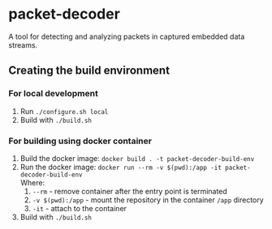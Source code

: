 # packet-decoder
A tool for detecting and analyzing packets in captured embedded data streams.

## Creating the build environment

### For local development
1. Run `./configure.sh local`
2. Build with `./build.sh`

### For building using docker container
1. Build the docker image: `docker build . -t packet-decoder-build-env`
2. Run the docker image: `docker run --rm -v $(pwd):/app -it packet-decoder-build-env`\
   Where:
   1. `--rm` - remove container after the entry point is terminated
   2. `-v $(pwd):/app` - mount the repository in the container `/app` directory
   3. `-it` - attach to the container
3. Build with `./build.sh`